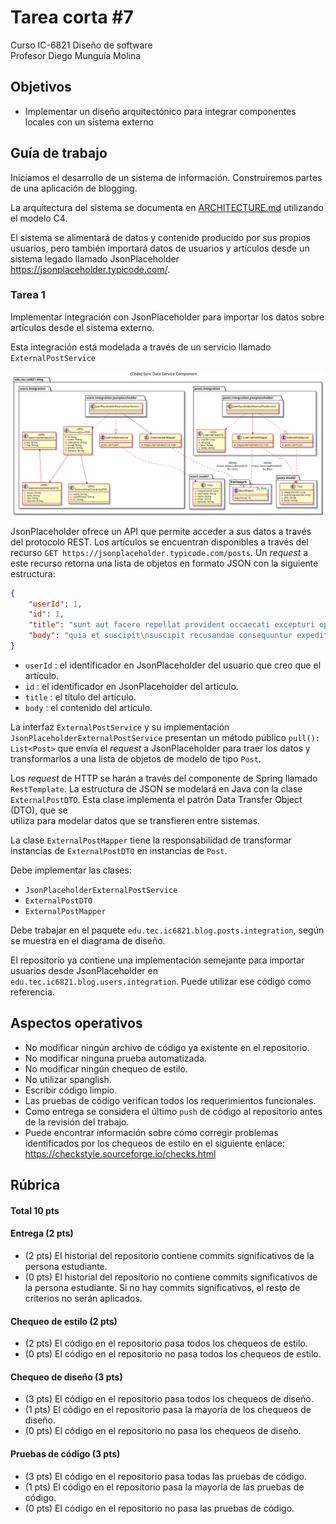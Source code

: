 # Tarea corta #7 #

Curso IC-6821 Diseño de software  
Profesor Diego Munguía Molina

## Objetivos ##

* Implementar un diseño arquitectónico para integrar componentes locales con un sistema externo

## Guía de trabajo ##

Iniciamos el desarrollo de un sistema de información. Construiremos partes de una aplicación de blogging.

La arquitectura del sistema se documenta en [ARCHITECTURE.md](./ARCHITECTURE.md) utilizando el modelo C4.

El sistema se alimentará de datos y contenido producido por sus propios usuarios, pero también importará datos de 
usuarios y artículos desde un sistema legado llamado JsonPlaceholder https://jsonplaceholder.typicode.com/.

### Tarea 1 ###

Implementar integración con JsonPlaceholder para importar los datos sobre artículos desde el sistema externo. 

Esta integración está modelada a través de un servicio llamado `ExternalPostService` 

![](./design/04_Code_Sync_Data_Service.svg)

JsonPlaceholder ofrece un API que permite acceder a sus datos a través del protocolo REST. Los artículos se encuentran
disponibles a través del recurso `GET https://jsonplaceholder.typicode.com/posts`. Un *request* a este recurso retorna 
una lista de objetos en formato JSON con la siguiente estructura:

```json
{
    "userId": 1,
    "id": 1,
    "title": "sunt aut facere repellat provident occaecati excepturi optio reprehenderit",
    "body": "quia et suscipit\nsuscipit recusandae consequuntur expedita et cum\nreprehenderit molestiae ut ut quas totam\nnostrum rerum est autem sunt rem eveniet architecto"
}
```

* `userId` : el identificador en JsonPlaceholder del usuario que creo que el artículo.
* `id` : el identificador en JsonPlaceholder del artículo.
* `title` : el título del artículo.
* `body` : el contenido del artículo.

La interfaz `ExternalPostService` y su implementación `JsonPlaceholderExternalPostService` presentan un método público 
`pull(): List<Post>` que envía el *request* a JsonPlaceholder para traer los datos y transformarlos a una lista de 
objetos de modelo de tipo `Post`.

Los *request* de HTTP se harán a través del componente de Spring llamado `RestTemplate`. La estructura de JSON se 
modelará en Java con la clase `ExternalPostDTO`. Esta clase implementa el patrón Data Transfer Object (DTO), que se \
utiliza para modelar datos que se transfieren entre sistemas.

La clase `ExternalPostMapper` tiene la responsabilidad de transformar instancias de `ExternalPostDTO` en instancias de 
`Post`.

Debe implementar las clases:

* `JsonPlaceholderExternalPostService`
* `ExternalPostDTO`
* `ExternalPostMapper`

Debe trabajar en el paquete `edu.tec.ic6821.blog.posts.integration`, según se muestra en el diagrama de diseño.

El repositorio ya contiene una implementación semejante para importar usuarios desde JsonPlaceholder en 
`edu.tec.ic6821.blog.users.integration`. Puede utilizar ese código como referencia.

## Aspectos operativos ##

- No modificar ningún archivo de código ya existente en el repositorio.
- No modificar ninguna prueba automatizada.
- No modificar ningún chequeo de estilo. 
- No utilizar spanglish.
- Escribir código limpio.
- Las pruebas de código verifican todos los requerimientos funcionales.
- Como entrega se considera el último `push` de código al repositorio antes de la revisión del trabajo.
- Puede encontrar información sobre cómo corregir problemas identificados por los chequeos de estilo en el siguiente 
  enlace: https://checkstyle.sourceforge.io/checks.html 

## Rúbrica ##

#### Total 10 pts #### 

#### Entrega (2 pts) ####
- (2 pts) El historial del repositorio contiene commits significativos de la persona estudiante.
- (0 pts) El historial del repositorio no contiene commits significativos de la persona estudiante. Si no hay commits 
  significativos, el resto de criterios no serán aplicados.

#### Chequeo de estilo (2 pts) ####
- (2 pts) El código en el repositorio pasa todos los chequeos de estilo.
- (0 pts) El código en el repositorio no pasa todos los chequeos de estilo.

#### Chequeo de diseño (3 pts) ####
- (3 pts) El código en el repositorio pasa todos los chequeos de diseño.
- (1 pts) El código en el repositorio pasa la mayoría de los chequeos de diseño.
- (0 pts) El código en el repositorio no pasa los chequeos de diseño.

#### Pruebas de código (3 pts)
- (3 pts) El código en el repositorio pasa todas las pruebas de código.
- (1 pts) El código en el repositorio pasa la mayoría de las pruebas de código.
- (0 pts) El código en el repositorio no pasa las pruebas de código.

